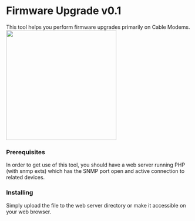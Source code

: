 # Firmware Upgrade v0.1

This tool helps you perform firmware upgrades primarily on Cable Modems. <br/>
<img src="https://asmart.ams3.cdn.digitaloceanspaces.com/repo/firmware-upgrade/show.gif" width="300px" />

### Prerequisites

In order to get use of this tool, you should have a web server running PHP (with snmp exts) which has the SNMP port open and active connection to related devices.

### Installing

Simply upload the file to the web server directory or make it accessible on your web browser.
